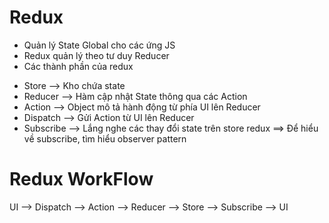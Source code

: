 # Redux

- Quản lý State Global cho các ứng JS
- Redux quản lý theo tư duy Reducer
- Các thành phần của redux

* Store --> Kho chứa state
* Reducer --> Hàm cập nhật State thông qua các Action
* Action --> Object mô tả hành động từ phía UI lên Reducer
* Dispatch --> Gửi Action từ UI lên Reducer
* Subscribe --> Lắng nghe các thay đổi state trên store redux
  ==> Để hiểu về subscribe, tìm hiểu observer pattern

# Redux WorkFlow

UI --> Dispatch --> Action --> Reducer --> Store --> Subscribe --> UI

